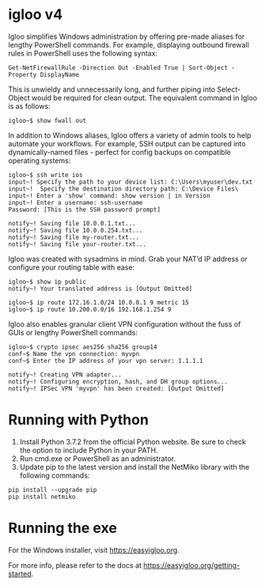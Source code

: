 # igloo v4

Igloo simplifies Windows administration by offering pre-made aliases for lengthy PowerShell commands. For example, displaying outbound firewall rules in PowerShell uses the following syntax:
```
Get-NetFirewallRule -Direction Out -Enabled True | Sort-Object -Property DisplayName
```
This is unwieldy and unnecessarily long, and further piping into Select-Object would be required for clean output. The equivalent command in Igloo is as follows:
```
igloo~$ show fwall out
```
In addition to Windows aliases, Igloo offers a variety of admin tools to help automate your workflows. For example, SSH output can be captured into dynamically-named files - perfect for config backups on compatible operating systems:
```
igloo~$ ssh write ios
input~! Specify the path to your device list: C:\Users\myuser\dev.txt
input~!  Specify the destination directory path: C:\Device Files\
input~! Enter a 'show' command: show version | in Version
input~! Enter a username: ssh-username
Password: [This is the SSH password prompt]

notify~! Saving file 10.0.0.1.txt...
notify~! Saving file 10.0.0.254.txt...
notify~! Saving file my-router.txt...
notify~! Saving file your-router.txt...
```

Igloo was created with sysadmins in mind. Grab your NAT’d IP address or configure your routing table with ease:
```
igloo~$ show ip public
notify~! Your translated address is [Output Omitted]

igloo~$ ip route 172.16.1.0/24 10.0.0.1 9 metric 15
igloo~$ ip route 10.200.0.0/16 192.168.1.254 9
```
Igloo also enables granular client VPN configuration without the fuss of GUIs or lengthy PowerShell commands:

```
igloo~$ crypto ipsec aes256 sha256 group14
conf~$ Name the vpn connection: myvpn
conf~$ Enter the IP address of your vpn server: 1.1.1.1

notify~! Creating VPN adapter...
notify~! Configuring encryption, hash, and DH group options...
notify~! IPSec VPN 'myvpn' has been created: [Output Omitted]
```

# Running with Python
1. Install Python 3.7.2 from the official Python website. Be sure to check the option to include Python in your PATH.
2. Run cmd.exe or PowerShell as an administrator.
3. Update pip to the latest version and install the NetMiko library with the following commands:
```
pip install --upgrade pip
pip install netmiko
```
# Running the exe
For the Windows installer, visit https://easyigloo.org.

For more info, please refer to the docs at https://easyigloo.org/getting-started.




